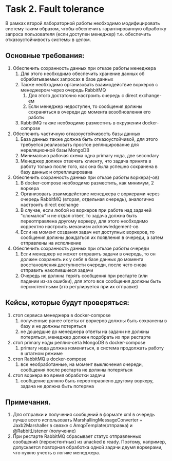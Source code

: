 # Task 2.  Fault tolerance

В рамках второй лабораторной работы необходимо модифицировать систему таким образом, чтобы обеспечить гарантированную обработку запроса пользователя (если доступен менеджер) т.е. обеспечить отказоустойчивость системы в целом.

## Основные требования:
1. Обеспечить сохранность данных при отказе работы менеджера 
   1. Для этого необходимо обеспечить хранение данных об обрабатываемых запросах в базе данных
   2. Также необходимо организовать взаимодействие воркеров с менеджером через очередь RabbitMQ
      1. Для этого достаточно настроить очередь с direct exchange-ем
      2. Если менеджер недоступен, то сообщения должны сохраняться в очереди до момента возобновления его работы
   3. RabbitMQ также необходимо разместить в окружении docker-compose
2. Обеспечить частичную отказоустойчивость базы данных
   1. База данных также должна быть отказоустойчивой, для этого требуется реализовать простое реплицирование для нереляционной базы MongoDB
   2. Минимально рабочая схема одна primary нода, две secondary
   3. Менеджер должен отвечать клиенту, что задача принята в работу только после того, как она была успешно сохранена в базу данных и отреплицирована
3. Обеспечить сохранность данных при отказе работы воркера(-ов)
   1. В docker-compose необходимо разместить, как минимум, 2 воркера
   2. Организовать взаимодействие менеджера с воркерами через очередь RabbitMQ (вторая, отдельная очередь), аналогично настроить direct exchange
   3. В случае, если любой из воркеров при работе над задачей ”cломался” и не отдал ответ, то задача должна быть переотправлена другому воркеру, для этого необходимо корректно настроить механизм acknowledgement-ов
   4. Если на момент создания задач нет доступных воркеров, то сообщения должны дождаться их появления в очереди, а затем отправлены на исполнение
4. Обеспечить сохранность данных при отказе работы очереди
   1. Если менеджер не может отправить задачи в очередь, то он должен сохранить их у себя в базе данных до момента восстановления доступности очереди, после чего снова отправить накопившиеся задачи
   2. Очередь не должна терять сообщения при рестарте (или падении из-за ошибки), для этого все сообщения должны быть персистентными (это регулируется при их отправке)

## Кейсы, которые будут проверяться:
1. стоп сервиса менеджера в docker-compose
   1. полученные ранее ответы от воркеров должны быть сохранены в базу и не должны потеряться
   2. не дошедшие до менеджера ответы на задачи не должны потеряться, менеджер должен подобрать их при рестарте
2. стоп primary ноды реплик-сета MongoDB в docker-compose
   1. primary нода должна измениться, в система продолжать работу в штатном режиме
3. стоп RabbitMQ в docker-compose
   1. все необработанные, на момент выключения очереди, сообщения после рестарта не должны потеряться
4. стоп воркера во время обработки задачи
   1. сообщение должно быть переотправлено другому воркеру, задача не должна быть потеряна

## Примечания.
1. Для отправки и получения сообщений в формате xml в очередь лучше всего использовать MarshallingMessageConverter + Jaxb2Marshaller в связке с AmqpTemplate(отправка) и @RabbitListener (получение)
2. При рестарте RabbitMQ сбрасывает статус отправленных сообщений (персистентных) из unacked в ready. Поэтому, например, допускается повторная обработка одной задачи двумя воркерами, что нужно учесть в логике менеджера.
